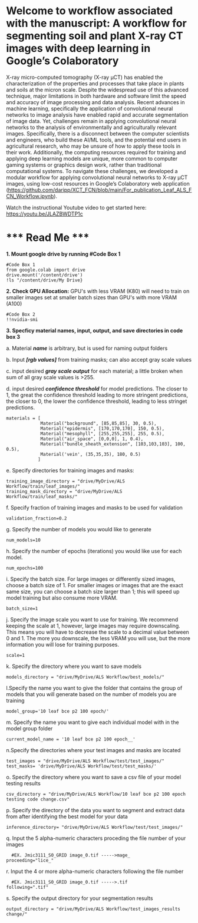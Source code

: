 # Welcome to workflow associated with the manuscript: A workflow for segmenting soil and plant X-ray CT images with deep learning in Google’s Colaboratory

X-ray micro-computed tomography (X-ray µCT) has enabled the characterization of the properties and processes that take place in plants and soils at the micron scale. Despite the widespread use of this advanced technique, major limitations in both hardware and software limit the speed and accuracy of image processing and data analysis. Recent advances in machine learning, specifically the application of convolutional neural networks to image analysis have enabled rapid and accurate segmentation of image data. Yet, challenges remain in applying convolutional neural networks to the analysis of environmentally and agriculturally relevant images. Specifically, there is a disconnect between the computer scientists and engineers, who build these AI/ML tools, and the potential end users in agricultural research, who may be unsure of how to apply these tools in their work. Additionally, the computing resources required for training and applying deep learning models are unique, more common to computer gaming systems or graphics design work, rather than traditional computational systems. To navigate these challenges, we developed a modular workflow for applying convolutional neural networks to X-ray µCT images, using low-cost resources in Google’s Colaboratory web application (https://github.com/daripp/XCT_FCN/blob/main/For_publication_Leaf_ALS_FCN_Workflow.ipynb). 

Watch the instructional Youtube video to get started here:
https://youtu.be/JLAZBWDTP1c

# *** Read Me ***



**1. Mount google drive by running  #Code Box 1**

```
#Code Box 1
from google.colab import drive
drive.mount('/content/drive')
!ls "/content/drive/My Drive}
```
**2. Check GPU Allocation:**
GPU's with less VRAM (K80) will need to train on smaller images set at smaller batch sizes than GPU's with more VRAM (A100)

```
#Code Box 2
!!nvidia-smi
```
**3. Specficy material names, input, output, and save directories in code box 3**

  a. Material ***name*** is arbitrary, but is used for naming output folders
  
  b. Input ***[rgb values]*** from training masks; can also accept gray scale values
  
  c. input desired ***gray scale output*** for each material; a little broken when sum of all gray scale values is >255.
  
  d. input desired ***confidence threshold*** for model predictions. The closer to 1, the great the confidence threshold leading to more stringent predictions, the closer to 0,      the lower the confidence threshold, leading to less stringet predictions.
  

```
materials = [
             Material("background", [85,85,85], 30, 0.5),
             Material("epidermis", [170,170,170], 150, 0.5),
             Material("mesophyll", [255,255,255], 255, 0.5),
             Material("air_space", [0,0,0], 1, 0.4),
             Material("bundle_sheath_extension", [103,103,103], 100, 0.5),
             Material('vein', (35,35,35), 180, 0.5)
            ]
```
e. Specify directories for training images and masks:
```
training_image_directory = "drive/MyDrive/ALS Workflow/train/leaf_images/"
training_mask_directory = "drive/MyDrive/ALS Workflow/train/leaf_masks/"
```

f. Specify fraction of training images and masks to be used for validation
```
validation_fraction=0.2
```

g. Specify the number of models you would like to generate
```
num_models=10
```

h. Specify the number of epochs (iterations) you would like use for each model.
```
num_epochs=100
```

i. Specify the batch size. For large images or differently sized images, choose a batch size of 1. For smaller images or images that are the exact same size, you can choose a batch size larger than 1; this will speed up model training but also consume more VRAM.
```
batch_size=1
```

j. Specify the image scale you want to use for training. We recommend keeping the scale at 1, however, large images may require downscaling. This means you will have to decrease the scale to a decimal value between 0 and 1. The more you downscale, the less VRAM you will use, but the more information you will lose for training purposes.

```
scale=1
```
k. Specify the directory where you want to save models
```
models_directory = "drive/MyDrive/ALS Workflow/best_models/"
```
l.Specify the name you want to give the folder that contains the group of models that you will generate based on the number of models you are training
```
model_group='10 leaf bce p2 100 epoch/'
```
m. Specify the name you want to give each individual model with in the model group folder
```
current_model_name = '10 leaf bce p2 100 epoch__'
```
n.Specify the directories where your test images and masks are located
```
test_images = "drive/MyDrive/ALS Workflow/test/test_images/"
test_masks= 'drive/MyDrive/ALS Workflow/test/test_masks/'
```
o. Specify the directory where you want to save a csv file of your model testing results
```
csv_directory = "drive/MyDrive/ALS Workflow/10 leaf bce p2 100 epoch testing code change.csv"
```
p. Specify the directory of the data you want to segment and extract data from after identifying the best model for your data
```
inference_directory= "drive/MyDrive/ALS Workflow/test/test_images/"
```
q. Input the 5 alpha-numeric characters proceding the file number of your images
```
  #EX. Jmic3111_S0_GRID image_0.tif ----->mage_
proceeding="lice_"
```
r. Input the 4 or more alpha-numeric characters following the file number
```
  #EX. Jmic3111_S0_GRID image_0.tif ----->.tif
following=".tif"
```
s. Specify the output directory for your segmentation results
```
output_directory = "drive/MyDrive/ALS Workflow/test_images_results change/"
```

